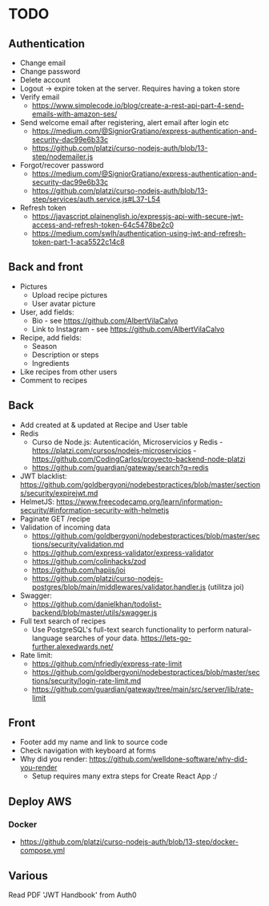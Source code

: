 # TODO

## Authentication

- Change email
- Change password
- Delete account
- Logout -> expire token at the server. Requires having a token store
- Verify email
  - https://www.simplecode.io/blog/create-a-rest-api-part-4-send-emails-with-amazon-ses/
- Send welcome email after registering, alert email after login etc
  - https://medium.com/@SigniorGratiano/express-authentication-and-security-dac99e6b33c
  - https://github.com/platzi/curso-nodejs-auth/blob/13-step/nodemailer.js
- Forgot/recover password
  - https://medium.com/@SigniorGratiano/express-authentication-and-security-dac99e6b33c
  - https://github.com/platzi/curso-nodejs-auth/blob/13-step/services/auth.service.js#L37-L54
- Refresh token
  - https://javascript.plainenglish.io/expressjs-api-with-secure-jwt-access-and-refresh-token-64c5478be2c0
  - https://medium.com/swlh/authentication-using-jwt-and-refresh-token-part-1-aca5522c14c8

## Back and front

- Pictures
  - Upload recipe pictures
  - User avatar picture
- User, add fields:
  - Bio - see https://github.com/AlbertVilaCalvo
  - Link to Instagram - see https://github.com/AlbertVilaCalvo
- Recipe, add fields:
  - Season
  - Description or steps
  - Ingredients
- Like recipes from other users
- Comment to recipes

## Back

- Add created at & updated at Recipe and User table
- Redis
  - Curso de Node.js: Autenticación, Microservicios y Redis - https://platzi.com/cursos/nodejs-microservicios - https://github.com/CodingCarlos/proyecto-backend-node-platzi
  - https://github.com/guardian/gateway/search?q=redis
- JWT blacklist: https://github.com/goldbergyoni/nodebestpractices/blob/master/sections/security/expirejwt.md
- HelmetJS: https://www.freecodecamp.org/learn/information-security/#information-security-with-helmetjs
- Paginate GET /recipe
- Validation of incoming data
  - https://github.com/goldbergyoni/nodebestpractices/blob/master/sections/security/validation.md
  - https://github.com/express-validator/express-validator
  - https://github.com/colinhacks/zod
  - https://github.com/hapijs/joi
  - https://github.com/platzi/curso-nodejs-postgres/blob/main/middlewares/validator.handler.js (utilitza joi)
- Swagger:
  - https://github.com/danielkhan/todolist-backend/blob/master/utils/swagger.js
- Full text search of recipes
  - Use PostgreSQL's full-text search functionality to perform natural-language searches of your data. https://lets-go-further.alexedwards.net/
- Rate limit:
  - https://github.com/nfriedly/express-rate-limit
  - https://github.com/goldbergyoni/nodebestpractices/blob/master/sections/security/login-rate-limit.md
  - https://github.com/guardian/gateway/tree/main/src/server/lib/rate-limit

## Front

- Footer add my name and link to source code
- Check navigation with keyboard at forms
- Why did you render: https://github.com/welldone-software/why-did-you-render
  - Setup requires many extra steps for Create React App :/

## Deploy AWS

### Docker

- https://github.com/platzi/curso-nodejs-auth/blob/13-step/docker-compose.yml

## Various

Read PDF 'JWT Handbook' from Auth0
